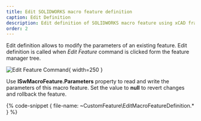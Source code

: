 ```yaml
---
title: Edit SOLIDWORKS macro feature definition
caption: Edit Definition
description: Edit definition of SOLIDWORKS macro feature using xCAD framework
order: 2
---
```

Edit definition allows to modify the parameters of an existing feature. Edit definition is called when *Edit Feature* command is clicked form the feature manager tree.

![Edit Feature Command](menu-edit-feature.png){ width=250 }

Use **ISwMacroFeature<TParams>.Parameters** property to read and write the parameters of this macro feature. Set the value to **null** to revert changes and rollback the feature.

{% code-snippet { file-name: ~CustomFeature\EditMacroFeatureDefinition.* } %}